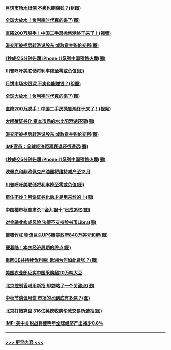#### [月饼市场水很深 不卖也能赚钱？(组图)](../pages/p5/907365.md?t=09150122) 
#### [全球大放水！负利率时代真的来了(图)](../pages/p5/907372.md?t=09150122) 
#### [直降200万脱手！中国二手房抛售潮终于来了！(视频)](../pages/p5/907361.md?t=09150122) 
#### [港交所被拒后转游说股东 或敌意并购伦交所(图)](../pages/p5/907380.md?t=09150122) 
#### [1秒成交5分钟告罄 iPhone 11系列中国预售火爆(图)](../pages/p5/907373.md?t=09150122) 
#### [川普呼吁美联储将利率降至零或负值(图)](../pages/p5/907303.md?t=09150122) 
#### [月饼市场水很深 不卖也能赚钱？(组图)](../pages/p5/907365.md?t=09150122) 
#### [全球大放水！负利率时代真的来了(图)](../pages/p5/907372.md?t=09150122) 
#### [直降200万脱手！中国二手房抛售潮终于来了！(视频)](../pages/p5/907361.md?t=09150122) 
#### [大闸蟹证券化 资本市场的水比阳澄湖还深(图)](../pages/p5/907370.md?t=09150122) 
#### [港交所被拒后转游说股东 或敌意并购伦交所(图)](../pages/p5/907380.md?t=09150122) 
#### [IMF官员：全球经济距离衰退还很遥远(图)](../pages/p5/907377.md?t=09150122) 
#### [1秒成交5分钟告罄 iPhone 11系列中国预售火爆(图)](../pages/p5/907373.md?t=09150122) 
#### [欧佩克和非欧佩克产油国将维持减产至12月](../pages/p5/907339.md?t=09150122) 
#### [川普呼吁美联储将利率降至零或负值(图)](../pages/p5/907303.md?t=09150122) 
#### [房住不炒？月饼证券化后才是用来炒的！(图)](../pages/p5/907337.md?t=09150122) 
#### [中国楼市秋意肃杀 “金九银十”已成追忆(图)](../pages/p5/907275.md?t=09150122) 
#### [对金融业构成风险 法德不支持脸书币Libra(图)](../pages/p5/907312.md?t=09150122) 
#### [敲错竹杠 物流巨头UPS赔美政府840万美元和解(图)](../pages/p5/907308.md?t=09150122) 
#### [硬着陆！本次经济周期的终点(图)](../pages/p5/907268.md?t=09150122) 
#### [重回QE并持续负利率! 欧洲为何如此紧张？(图)](../pages/p5/907269.md?t=09150122) 
#### [美国农业部证实中国采购超20万吨大豆](../pages/p5/907287.md?t=09150122) 
#### [北京控制香港用新招 却忽略了一个关键点(图)](../pages/p5/907256.md?t=09150122) 
#### [中秋节谈谈月饼 市场的水到底有多深？(图)](../pages/p5/907241.md?t=09150122) 
#### [北京打错算盘 316亿英镑收购伦敦交易所遭拒(图)](../pages/p5/907236.md?t=09150122) 
#### [IMF: 美中关税战将使明年全球经济产出减少0.8%](../pages/p5/907233.md?t=09150122) 

----
#### [ >>> 更早内容 <<< ](../indexes/p5-earlier.md)
